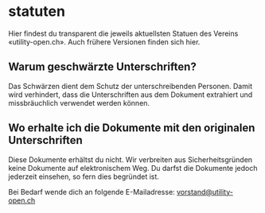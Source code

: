 # statuten
Hier findest du transparent die jeweils aktuellsten Statuen des Vereins «utility-open.ch». Auch frühere Versionen finden sich hier.

## Warum geschwärzte Unterschriften?
Das Schwärzen dient dem Schutz der unterschreibenden Personen. Damit wird verhindert, dass die Unterschriften aus dem Dokument extrahiert und missbräuchlich verwendet werden können.

## Wo erhalte ich die Dokumente mit den originalen Unterschriften
Diese Dokumente erhältst du nicht. Wir verbreiten aus Sicherheitsgründen keine Dokumente auf elektronischem Weg. Du darfst die Dokumente jedoch jederzeit einsehen, so fern dies begründet ist.

Bei Bedarf wende dich an folgende E-Mailadresse:
vorstand@utility-open.ch
